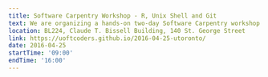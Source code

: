 ```yaml
---
title: Software Carpentry Workshop - R, Unix Shell and Git
text: We are organizing a hands-on two-day Software Carpentry workshop covering some core skills needed to be productive in a small research team: programming with R, automating tasks with Unix Shell and version control with Git. Workshop costs $20, see the event page for more details and registration!
location: BL224, Claude T. Bissell Building, 140 St. George Street
link: https://uoftcoders.github.io/2016-04-25-utoronto/
date: 2016-04-25
startTime: '09:00'
endTime: '16:00'
---
```

